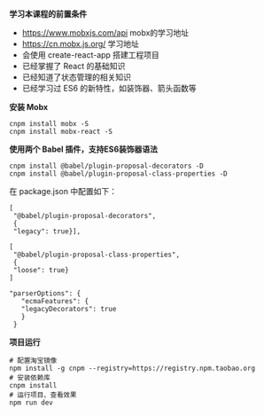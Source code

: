 <!--
 * @Author: yanyanshan yanyanshan@bigo.sg
 * @Date: 2023-09-11 14:47:21
 * @LastEditors: yanyanshan yanyanshan@bigo.sg
 * @LastEditTime: 2023-09-12 11:40:21
 * @FilePath: /react-mobx-todos-demo/README.md
 * @Description: 这是默认设置,请设置`customMade`, 打开koroFileHeader查看配置 进行设置: https://github.com/OBKoro1/koro1FileHeader/wiki/%E9%85%8D%E7%BD%AE
-->
**学习本课程的前置条件**
* https://www.mobxjs.com/api  mobx的学习地址
* https://cn.mobx.js.org/  学习地址
* 会使用 create-react-app 搭建工程项目
* 已经掌握了 React 的基础知识
* 已经知道了状态管理的相关知识
* 已经学习过 ES6 的新特性，如装饰器、箭头函数等


**安装 Mobx**
```
cnpm install mobx -S
cnpm install mobx-react -S
```


**使用两个 Babel 插件，支持ES6装饰器语法**
```
cnpm install @babel/plugin-proposal-decorators -D
cnpm install @babel/plugin-proposal-class-properties -D
```
在 package.json 中配置如下：
```
[
 "@babel/plugin-proposal-decorators",
 {
 "legacy": true}],

[
 "@babel/plugin-proposal-class-properties",
 {
 "loose": true}
]
```
```
"parserOptions": {
   "ecmaFeatures": {
   "legacyDecorators": true
   }
 }
 ```

 **项目运行**

 ```
 # 配置淘宝镜像
 npm install -g cnpm --registry=https://registry.npm.taobao.org
 # 安装依赖库
 cnpm install
 # 运行项目、查看效果
 npm run dev
 ```

